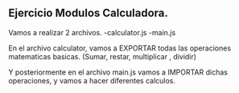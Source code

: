 ## Ejercicio Modulos Calculadora.

Vamos a realizar 2 archivos.
-calculator.js
-main.js

En el archivo calculator, vamos a EXPORTAR todas las operaciones matematicas basicas. (Sumar, restar, multiplicar , dividir)

Y posteriormente en el archivo main.js vamos a IMPORTAR dichas operaciones, y vamos a hacer diferentes calculos.

